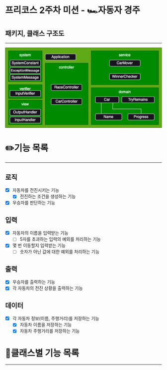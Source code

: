 # 프리코스 2주차 미션 - 🏎️자동자 경주

## 패키지, 클래스 구조도

---

![다이어그램.png](images%2F%EB%8B%A4%EC%9D%B4%EC%96%B4%EA%B7%B8%EB%9E%A8.png)

# ✏️기능 목록

---

## 로직

- [x] 자동차를 전진시키는 기능
    - [x] 전진하는 조건을 생성하는 기능

- [x] 우승자를 판단하는 기능

## 입력

- [x] 자동차의 이름을 입력받는 기능
    - [ ] 5자를 초과하는 입력의 예외를 처리하는 기능
- [x] 몇 번 이동할지 입력받는 기능
    - [ ] 숫자가 아닌 값에 대한 예외를 처리하는 기능

## 출력

- [x] 우승자를 출력하는 기능
- [x] 각 자동차의 전진 상황을 출력하는 기능

## 데이터

- [x] 각 자동차 정보(이름, 주행거리)를 저장하는 기능
    - [x] 자동차 이름을 저장하는 기능
    - [x] 자동차 주행거리를 저장하는 기능

# 🤗클래스별 기능 목록

---
